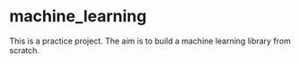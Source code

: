 # machine_learning
This is a practice project. The aim is to build a machine learning library from scratch.
